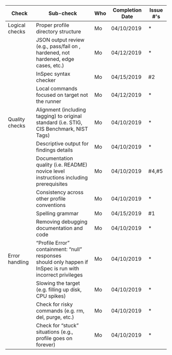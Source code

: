 | Check          | Sub-check                                                                         | Who | Completion Date | Issue #'s |
|----------------|-----------------------------------------------------------------------------------|-----|-----------------|-----------|
|Logical checks| Proper profile directory structure							|Mo|04/10/2019|*|
| |JSON output review (e.g., pass/fail on ,<br>hardened, not hardened, edge cases, etc.)|Mo|04/12/2019|*|
| |InSpec syntax checker|Mo|04/15/2019 |#2|
| |Local commands focused on target not the runner|Mo|04/12/2019|*|
|Quality checks|Alignment (including tagging) to original<br> standard (i.e. STIG, CIS Benchmark, NIST Tags)|Mo|04/10/2019|*|
| |Descriptive output for findings details|Mo|04/10/2019|*|
| |Documentation quality (i.e. README)<br> novice level instructions including prerequisites|Mo|04/10/2019|#4,#5|
| |Consistency across other profile conventions |Mo|04/10/2019|*|
| |Spelling grammar|Mo|04/15/2019 |#1|
| |Removing debugging documentation and code|Mo|04/10/2019|*|
| Error handling |“Profile Error” containment: “null” responses <br>should only happen if InSpec is run with incorrect privileges|Mo|04/10/2019|*|
| |Slowing the target (e.g. filling up disk, CPU spikes)|Mo|04/10/2019|*|
| |Check for risky commands (e.g. rm, del, purge, etc.)|Mo|04/10/2019|*|
| |Check for “stuck” situations (e.g., profile goes on forever)|Mo|04/10/2019|*|
